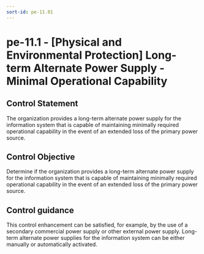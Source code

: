 ```yaml
---
sort-id: pe-11.01
---
```


# pe-11.1 - \[Physical and Environmental Protection\] Long-term Alternate Power Supply - Minimal Operational Capability

## Control Statement

The organization provides a long-term alternate power supply for the information system that is capable of maintaining minimally required operational capability in the event of an extended loss of the primary power source.

## Control Objective

Determine if the organization provides a long-term alternate power supply for the information system that is capable of maintaining minimally required operational capability in the event of an extended loss of the primary power source.

## Control guidance

This control enhancement can be satisfied, for example, by the use of a secondary commercial power supply or other external power supply. Long-term alternate power supplies for the information system can be either manually or automatically activated.
